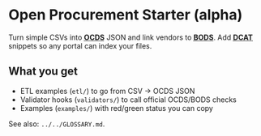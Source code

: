 <!-- status: stub; target: 150+ words -->
<!-- status: stub; target: 150+ words -->
# Open Procurement Starter (alpha)

Turn simple CSVs into **<abbr title="Open Contracting Data Standard"><abbr title="Open Contracting Data Standard">OCDS</abbr></abbr>** JSON and link vendors to
**<abbr title="Beneficial Ownership Data Standard"><abbr title="Beneficial Ownership Data Standard">BODS</abbr></abbr>**.
Add **<abbr title="Data Catalog Vocabulary"><abbr title="Data Catalog Vocabulary">DCAT</abbr></abbr>** snippets so any portal can index your files.

## What you get
- ETL examples (`etl/`) to go from CSV → OCDS JSON
- Validator hooks (`validators/`) to call official OCDS/BODS checks
- Examples (`examples/`) with red/green status you can copy

See also: `../../GLOSSARY.md`.



